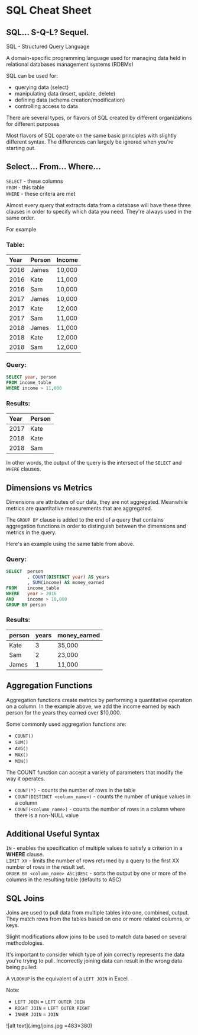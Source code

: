 # SQL Cheat Sheet

## SQL… S-Q-L? Sequel.

SQL - Structured Query Language

A domain-specific programming language used for managing data held in relational databases management systems (RDBMs)

SQL can be used for:
* querying data (select)
* manipulating data (insert, update, delete)
* defining data (schema creation/modification)
* controlling access to data

There are several types, or flavors of SQL created by different organizations for different purposes

Most flavors of SQL operate on the same basic principles with slightly different syntax. The differences can largely be ignored when you're starting out.

## Select... From... Where...

`SELECT` - these columns  
`FROM` - this table  
`WHERE` - these critera are met  

Almost every query that extracts data from a database will have these three clauses in order to specify which data you need. They're always used in the same order.

For example

### Table:

| Year | Person | Income |
| :--- | :----- | :----- |
| 2016 | James  | 10,000 |
| 2016 | Kate   | 11,000 |
| 2016 | Sam    | 10,000 |
| 2017 | James  | 10,000 |
| 2017 | Kate   | 12,000 |
| 2017 | Sam    | 11,000 |
| 2018 | James  | 11,000 |
| 2018 | Kate   | 12,000 |
| 2018 | Sam    | 12,000 |

### Query:
```sql
SELECT year, person  
FROM income_table  
WHERE income > 11,000  
```
### Results:

| Year | Person |
| :--- | :----- |
| 2017 | Kate   |
| 2018 | Kate   |
| 2018 | Sam    |

In other words, the output of the query is the intersect of the `SELECT` and `WHERE` clauses.

## Dimensions vs Metrics

Dimensions are attributes of our data, they are not aggregated. Meanwhile metrics are quantitative measurements that are aggregated.

The `GROUP BY` clause is added to the end of a query that contains aggregation functions in order to distinguish between the dimensions and metrics in the query.

Here's an example using the same table from above.

### Query:

```sql
SELECT  person  
        , COUNT(DISTINCT year) AS years  
        , SUM(income) AS money_earned  
FROM    income_table  
WHERE   year > 2016  
AND     income > 10,000  
GROUP BY person
```

### Results:

| person | years | money_earned |
| :----- | :---- | :----------- |
| Kate   | 3     | 35,000       |
| Sam    | 2     | 23,000       |
| James  | 1     | 11,000       |

## Aggregation Functions

Aggregation functions create metrics by performing a quantitative operation on a column. In the example above, we add the income earned by each person for the years they earned over $10,000.

Some commonly used aggregation functions are:
* `COUNT()`
* `SUM()`
* `AVG()`
* `MAX()`
* `MIN()`

The COUNT function can accept a variety of parameters that modify the way it operates.
* `COUNT(*)` - counts the number of rows in the table
* `COUNT(DISTINCT <column_name>)` - counts the number of unique values in a column
* `COUNT(<column_name>)` - counts the number of rows in a column where there is a non-NULL value

## Additional Useful Syntax

`IN` - enables the specification of multiple values to satisfy a criterion in a **WHERE** clause.  
`LIMIT XX` - limits the number of rows returned by a query to the first XX number of rows in the result set.  
`ORDER BY <column_name> ASC|DESC` - sorts the output by one or more of the columns in the resulting table (defaults to ASC)  

## SQL Joins

Joins are used to pull data from multiple tables into one, combined, output. They match rows from the tables based on one or more related columns, or keys.

Slight modifications allow joins to be used to match data based on several methodologies.

It's important to consider which type of join correctly represents the data you're trying to pull. Incorrectly joining data can result in the wrong data being pulled.

A `VLOOKUP` is the equivalent of a `LEFT JOIN` in Excel.

Note:
* `LEFT JOIN` = `LEFT OUTER JOIN`
* `RIGHT JOIN` = `LEFT OUTER RIGHT`
* `INNER JOIN` = `JOIN`

![alt text](.img/joins.jpg =483×380)
